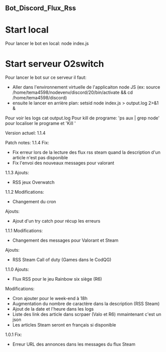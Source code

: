 ## Bot_Discord_Flux_Rss ##

# Start local #
Pour lancer le bot en local: node index.js

# Start serveur O2switch #
Pour lancer le bot sur ce serveur il faut:
- Aller dans l'environnement virtuelle de l'applicaiton node JS (ex: source /home/tema4598/nodevenv/discord/20/bin/activate && cd /home/tema4598/discord)
- ensuite le lancer en arrière plan: setsid node index.js > output.log 2>&1 &

Pour voir les logs cat output.log
Pour kill de programe: 'ps aux | grep node' pour localiser le programe et 'Kill <ID>'

Version actuel: 1.1.4

Patch notes:
1.1.4
Fix:
- Fix erreur lors de la lecture des flux rss steam quand la description d'un article n'est pas disponible
- Fix l'envoi des nouveaux messages pour valorant 

1.1.3
Ajouts:
- RSS jeux Overwatch

1.1.2
Modifications:
- Changement du cron

Ajouts:
- Ajout d'un try catch pour récup les erreurs

1.1.1
Modifications:
- Changement des messages pour Valorant et Steam

Ajouts:
- RSS Steam Call of duty (Games dans le CodQG)

1.1.0
Ajouts:
- Flux RSS pour le jeu Rainbow six siège (R6)

Modifications:
- Cron ajouter pour le week-end à 18h
- Augmentation du nombre de caractère dans la description (RSS Steam)
- Ajout de la date et l'heure dans les logs
- Liste des link des article dans scrpaer (Valo et R6) mmaintenant c'est un json
- Les articles Steam seront en français si disponible

1.0.1
Fix:
- Erreur URL des annonces dans les messages du flux Steam
